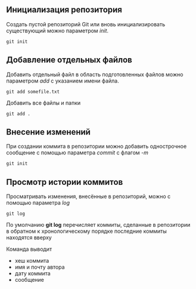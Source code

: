 ## Инициализация репозитория
Создать пустой репозиторий Git или вновь инициализировать существующий можно параметром *init*.


`git init`

## Добавление отдельных файлов
Добавить отдельный файл в область подготовленных файлов можно параметром *add* с указанием имени файла. 


`git add somefile.txt`


Добавить все файлы и папки


`git add .`

## Внесение изменений
При создании коммита в репозитории можно добавить однострочное сообщение с помощью параметра *commit* с флагом *-m*


`git init`

## Просмотр истории коммитов
Просматривать изменения, внесённые в репозиторий, можно с помощью параметра *log*


`git log`


По умолчанию **git log** перечисляет коммиты, сделанные в репозитории в обратном к хронологическому порядке
последние коммиты находятся вверху

Команда выводит
- хеш коммита
- имя и почту автора
- дату коммита
- сообщение 

